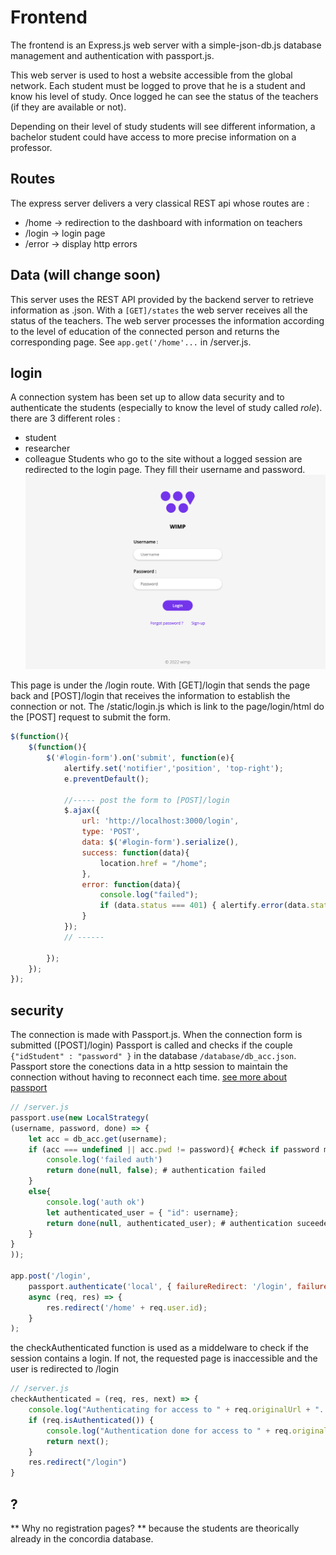 # Frontend

The frontend is an Express.js web server with a simple-json-db.js database management and authentication with passport.js.

This web server is used to host a website accessible from the global network. Each student must be logged to prove that he is a student and know his level of study. Once logged he can see the status of the teachers (if they are available or not). 

Depending on their level of study students will see different information, a bachelor student could have access to more precise information on a professor.

## Routes
The express server delivers a very classical REST api whose routes are :
* /home -> redirection to the dashboard with information on teachers
* /login -> login page
* /error -> display http errors

## Data (will change soon)
This server uses the REST API provided by the backend server to retrieve information as .json. With a ```[GET]/states``` the web server receives all the status of the teachers.
The web server processes the information according to the level of education of the connected person and returns the corresponding page. 
See ```app.get('/home'...``` in /server.js.


## login 
A connection system has been set up to allow data security and to authenticate the students (especially to know the level of study called *role*). 
there are 3 different roles :
- student
- researcher
- colleague
Students who go to the site without a logged session are redirected to the login page. They fill their username and password.
![](img/login.png)

This page is under the /login route.
With [GET]/login that sends the page back and [POST]/login that receives the information to establish the connection or not.
The /static/login.js which is link to the page/login/html do the [POST] request to submit the form.
```js
$(function(){
    $(function(){
        $('#login-form').on('submit', function(e){
            alertify.set('notifier','position', 'top-right');
            e.preventDefault();

            //----- post the form to [POST]/login 
            $.ajax({
                url: 'http://localhost:3000/login',
                type: 'POST',
                data: $('#login-form').serialize(),
                success: function(data){
                    location.href = "/home";
                },
                error: function(data){
                    console.log("failed");
                    if (data.status === 401) { alertify.error(data.statusText + ": Invalid credentials", 'error', 5 )};
                }            
            });
            // ------

        });
    });
});

```



## security
The connection is made with Passport.js.
When the connection form is submitted ([POST]/login) Passport is called and checks if the couple ``{"idStudent" : "password" }`` in the database ``/database/db_acc.json``.
Passport store the conections data in a http session to maintain the connection without having to reconnect each time.
[see more about passport](https://www.passportjs.org/packages/passport-local/)

```js
// /server.js
passport.use(new LocalStrategy(
(username, password, done) => {
    let acc = db_acc.get(username);
    if (acc === undefined || acc.pwd != password){ #check if password match
        console.log('failed auth')
        return done(null, false); # authentication failed
    } 
    else{
        console.log('auth ok')
        let authenticated_user = { "id": username};
        return done(null, authenticated_user); # authentication suceeded
    }  
}
));

app.post('/login', 
    passport.authenticate('local', { failureRedirect: '/login', failureMessage: true }),
    async (req, res) => {
        res.redirect('/home' + req.user.id);
    }
);
```

the checkAuthenticated function is used as a middelware to check if the session contains a login. If not, the requested page is inaccessible and the user is redirected to /login

```js
// /server.js
checkAuthenticated = (req, res, next) => {
    console.log("Authenticating for access to " + req.originalUrl + "...")
    if (req.isAuthenticated()) { 
        console.log("Authentication done for access to " + req.originalUrl);
        return next();
    }
    res.redirect("/login")
}
```

## ?
** Why no registration pages? **
because the students are theorically already in the concordia database.
